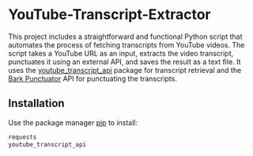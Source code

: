 # YouTube-Transcript-Extractor

This project includes a straightforward and functional Python script that automates the process of fetching transcripts from YouTube videos. The script takes a YouTube URL as an input, extracts the video transcript, punctuates it using an external API, and saves the result as a text file. It uses the [youtube_transcript_api](https://github.com/jdepoix/youtube-transcript-api) package for transcript retrieval and the [Bark Punctuator](https://github.com/chrisspen/punctuator2) API for punctuating the transcripts.

## Installation

Use the package manager [pip](https://pip.pypa.io/en/stable/) to install:
```bash
requests
youtube_transcript_api
```
